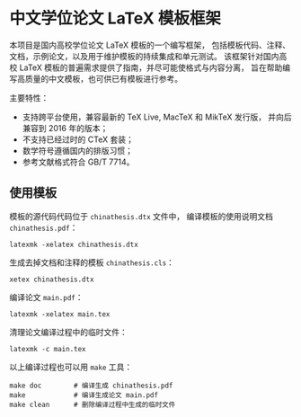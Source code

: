 # 中文学位论文 LaTeX 模板框架

本项目是国内高校学位论文 LaTeX 模板的一个编写框架，
包括模板代码、注释、文档，示例论文，以及用于维护模板的持续集成和单元测试。
该框架针对国内高校 LaTeX 模板的普遍需求提供了指南，并尽可能使格式与内容分离，
旨在帮助编写高质量的中文模板，也可供已有模板进行参考。

主要特性：
- 支持跨平台使用，兼容最新的 TeX Live, MacTeX 和 MikTeX 发行版，
  并向后兼容到 2016 年的版本；
- 不支持已经过时的 CTeX 套装；
- 数学符号遵循国内的排版习惯；
- 参考文献格式符合 GB/T 7714。



## 使用模板

模板的源代码代码位于 `chinathesis.dtx` 文件中，
编译模板的使用说明文档 `chinathesis.pdf`：
```
latexmk -xelatex chinathesis.dtx
```

生成去掉文档和注释的模板 `chinathesis.cls`：
```
xetex chinathesis.dtx
```

编译论文 `main.pdf`：
```
latexmk -xelatex main.tex
```

清理论文编译过程中的临时文件：
```
latexmk -c main.tex
```

以上编译过程也可以用 `make` 工具：
```
make doc        # 编译生成 chinathesis.pdf
make            # 编译生成论文 main.pdf
make clean      # 删除编译过程中生成的临时文件
```
